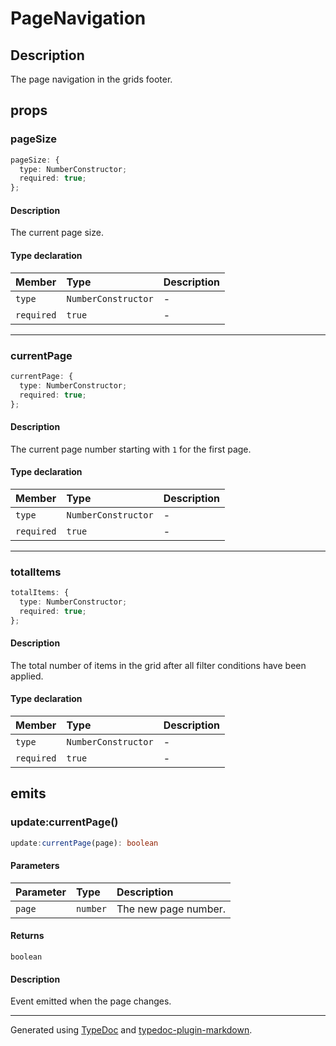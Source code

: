 # PageNavigation

## Description

The page navigation in the grids footer.

## props

### pageSize

```ts
pageSize: {
  type: NumberConstructor;
  required: true;
};
```

#### Description

The current page size.

#### Type declaration

| Member | Type | Description |
| :------ | :------ | :------ |
| `type` | `NumberConstructor` | - |
| `required` | `true` | - |

***

### currentPage

```ts
currentPage: {
  type: NumberConstructor;
  required: true;
};
```

#### Description

The current page number starting with `1` for the first page.

#### Type declaration

| Member | Type | Description |
| :------ | :------ | :------ |
| `type` | `NumberConstructor` | - |
| `required` | `true` | - |

***

### totalItems

```ts
totalItems: {
  type: NumberConstructor;
  required: true;
};
```

#### Description

The total number of items in the grid after all filter conditions
have been applied.

#### Type declaration

| Member | Type | Description |
| :------ | :------ | :------ |
| `type` | `NumberConstructor` | - |
| `required` | `true` | - |

## emits

### update:currentPage()

```ts
update:currentPage(page): boolean
```

#### Parameters

| Parameter | Type | Description |
| :------ | :------ | :------ |
| `page` | `number` | The new page number. |

#### Returns

`boolean`

#### Description

Event emitted when the page changes.

***

Generated using [TypeDoc](https://typedoc.org) and [typedoc-plugin-markdown](https://typedoc-plugin-markdown.org).
